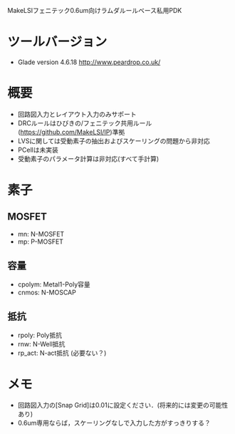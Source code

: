 MakeLSIフェニテック0.6um向けラムダルールベース私用PDK

# ツールバージョン
- Glade version 4.6.18 http://www.peardrop.co.uk/

# 概要
- 回路図入力とレイアウト入力のみサポート
- DRCルールはひびきの/フェニテック共用ルール(https://github.com/MakeLSI/IP)準拠
- LVSに関しては受動素子の抽出およびスケーリングの問題から非対応
- PCellは未実装
- 受動素子のパラメータ計算は非対応(すべて手計算)

# 素子
## MOSFET
- mn: N-MOSFET
- mp: P-MOSFET

## 容量
- cpolym: Metal1-Poly容量
- cnmos: N-MOSCAP

## 抵抗
- rpoly: Poly抵抗
- rnw: N-Well抵抗
- rp_act: N-act抵抗 (必要ない？)

# メモ
- 回路図入力の[Snap Grid]は0.01に設定ください．(将来的には変更の可能性あり)
- 0.6um専用ならば，スケーリングなしで入力した方がすっきりする？
